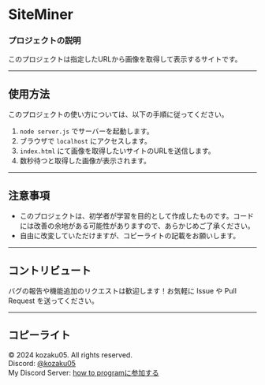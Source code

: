 # SiteMiner

### プロジェクトの説明
このプロジェクトは指定したURLから画像を取得して表示するサイトです。

---

## 使用方法
このプロジェクトの使い方については、以下の手順に従ってください。

1. `node server.js` でサーバーを起動します。
2. ブラウザで `localhost` にアクセスします。
3. `index.html` にて画像を取得したいサイトのURLを送信します。
4. 数秒待つと取得した画像が表示されます。

---

## 注意事項
- このプロジェクトは、初学者が学習を目的として作成したものです。コードには改善の余地がある可能性がありますので、あらかじめご了承ください。
- 自由に改変していただけますが、コピーライトの記載をお願いします。

---

## コントリビュート
バグの報告や機能追加のリクエストは歓迎します！お気軽に Issue や Pull Request を送ってください。

---

## コピーライト
© 2024 kozaku05. All rights reserved.  
Discord: [@kozaku05](https://discord.com/users/962165673742717014)  
My Discord Server: [how to programに参加する](https://discord.gg/tfyqW3CNZh)
